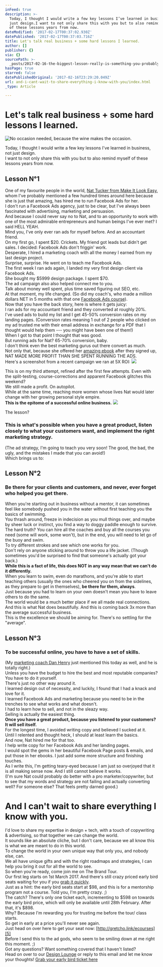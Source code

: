 ```yaml
---
inFeed: true
description: >-
  Today, I thought I would write a few key lessons I’ve learned in business, not
  just design.I want to not only share this with you but to also remind myself
  of these lessons years from now.
dateModified: '2017-02-17T00:37:02.930Z'
datePublished: '2017-02-17T00:37:03.716Z'
title: Let's talk real business + some hard lessons I learned.
author: []
publisher: {}
via: {}
sourcePath: >-
  _posts/2017-02-16-the-biggest-lesson-really-is-something-you-probably-already.md
hasPage: true
starred: false
datePublishedOriginal: '2017-02-16T23:29:20.049Z'
url: and-i-cant-wait-to-share-everything-i-know-with-you/index.html
_type: Article

---
```

# Let's talk real business + some hard lessons I learned.
![No occasion needed, because the wine makes the occasion.](https://the-grid-user-content.s3-us-west-2.amazonaws.com/8fddfe5d-1638-4c63-9278-d68326018e0e.jpg)

Today, I thought I would write a few key lessons I've learned in business, not just design.  
I want to not only share this with you but to also remind myself of these lessons years from now.

## **Lesson N°1**

One of my favourite people in the world, [Nat Tucker from Make It Look Easy][0], whom I've probably mentioned a few hundred times around here because she is just that amazing, has hired me to run Facebook Ads for her.  
I don't run a Facebook Ads agency, just to be clear, but I've always been fascinated with advertising, marketing and persuasion.   
And because I could never say no to Nat, and to an opportunity to work with one of the most admirable entrepreneurs and human beings I've ever met? I said HELL YEAH.  
Mind you, I've only ever ran ads for myself before. And an accountant friend.   
On my first go, I spent $20\. Crickets. My friend got leads but didn't get sales. I decided: Facebook Ads don't friggin' work.  
Desperate, I hired a marketing coach with all the money I earned from my last design project.  
Surprise, surprise. He went on to teach me Facebook Ads.  
The first week I ran ads again, I landed my very first design client via Facebook Ads.   
She bought my $5999 design package. I spent $70\.  
The ad campaign also also helped connect me to you.  
Talk about money well spent, plus time saved figuring out SEO, etc.  
At that moment, my life changed. (So did my coach's, who made a million dollars NET in 5 months with that one [Facebook Ads course][1]).  
Now that you have the back story, here is where it gets juicy:  
I ran ads for my accountant friend and they converted at roughly 20%.  
I've used ads to build my list and I get 45-50% conversion rates on my landing pages. (Conversion rates meaning 1 out of 2 people who clicked on my ad trusted me with their email address in exchange for a PDF that I thought would help them --- you might have been one of them!)  
When I got to that point I thought that was good.   
But running ads for Nat? 65-70% conversion, baby.   
I don't think even the best marketing gurus out there convert as much.  
Not only that, because she offered her [amazing ebook][2] after they signed up, NAT MADE MORE PROFIT THAN SHE SPENT RUNNING THE ADS.  
Here's a screenshot from a recent campaign we ran at 5X ROI:
![](https://the-grid-user-content.s3-us-west-2.amazonaws.com/ea1c68a2-3fcb-4564-81e6-0c0d1340962b.png)

This is on my third attempt, refined after the first few attempts. Even with the split-testing, course-corrections and apparent Facebook glitches this weekend?  
We still made a profit. On autopilot.  
While at the same time, reaching more women whose lives Nat would later change with her growing personal style empire.  
**This is the epitome of a successful online business.**
![](https://s3-us-west-2.amazonaws.com/the-grid-img/p/623e2a4d5dd3fa6b58b218ff59f635d7df352f04.png)

The lesson?

### This is what's possible when you have a great product, listen closely to what your customers want, and implement the right marketing strategy.

(The ad strategy, I'm going to teach you very soon! The good, the bad, the ugly, and the mistakes I made that you can avoid!)  
Which brings us to:

## **Lesson N°2**

### Be there for your clients and customers, and never, ever forget who helped you get there.

When you're starting out in business without a mentor, it can sometimes feel like somebody pushed you in the water without first teaching you the basics of swimming.   
You thrash around, freeze in indecision as you mull things over, and maybe by sheer luck or instinct, you find a way to doggy paddle enough to survive.  
The hard truth? You can hire all the coaches and buy all the courses you need (some will work, some won't), but in the end, you will need to let go of the buoy and swim.   
To try different strokes and see which one works for you.  
Don't rely on anyone sticking around to throw you a life jacket. (Though sometimes you'd be surprised to find that someone's actually got your back.)  
**While this is a fact of life, this does NOT in any way mean that we can't do it differently.**  
When you learn to swim, even do marathons, and you're able to start teaching others (usually the ones who cheered you on from the sidelines, as they prepare to get in themselves), **be there for them, always**.   
Just because you had to learn on your own doesn't mean you have to leave others to do the same.   
The world would be a much better place if we all made real connections.   
And this is what Nat does beautifully. And this is coming back 3x more than the average successful business.  
This is the excellence we should be aiming for. There's no settling for the "average".

## **Lesson N°3**

### To be successful online, you have to have a set of skills.

(My [marketing coach Dan Henry][3] just mentioned this today as well, and he is totally right.)  
Unless you have the budget to hire the best and most reputable companies?  
You have to do it yourself.  
There's just no other way around it.   
I learned design out of necessity, and luckily, I found that I had a knack and love for it.   
I learned Facebook Ads and marketing because you need to be in the trenches to see what works and what doesn't.   
I had to learn how to sell, and not in the sleazy way.   
Selling is actually the easiest thing.  
**Once you have a great product, because you listened to your customers?   
It will sell itself.**  
For the longest time, I avoided writing copy and believed I sucked at it.   
Until I relented and thought heck, I should at least learn the basics.   
And now, Nat hired me for that too.   
I help write copy for her Facebook Ads and her landing pages.   
I would spot the gems in her beautiful Facebook Page posts & emails, and put those in her ebooks. I just add some more structure and finishing touches.  
As I write this, I'm getting teary-eyed because I am just so overjoyed that it is all making sense now. And I still cannot believe it works.  
(I'm sure Nat could probably do better with a pro marketer/copywriter, but to see that my words and strategy are not failing and actually converting well? For someone else? That feels pretty darned good.)

# And I can't wait to share everything I know with you.

I'd love to share my expertise in design + tech, with a touch of copywriting & advertising, so that together we can change the world.  
It sounds like an absolute cliche, but I don't care, because we all know this is what we are meant to do in this world.  
To change the world in your own unique way that only you, and nobody else, can.  
We all have unique gifts and with the right roadmaps and strategies, I can help you bring it out for all the world to see.  
So when you're ready, come join me on The Brand Tour.   
Our first leg starts on 1st March 2017\. And there's still crazy priced early bird seats waiting for you if you [grab it quickly][4].   
Just as a hint: the early bird seats start at $98, and this is for a mentorship program not a course. Told you, I'm pretty crazy. ;)  
The catch? There's only one ticket each, incrementing to $598 on towards the early bird price, which will only be available until 28th February. After that, it's $898\.  
Why? Because I'm rewarding you for trusting me before the tour/ class starts.  
So get in early at a price you'll never see again.   
Just head on over here to get your seat now: [http://gretcho.link/ecourses][5]  
Before I send this to the ad gods, who seem to be smiling down at me right this moment. ;)  
Got any questions? Want something covered that I haven't listed?  
Head on over to our [Design Lounge][6] or reply to this email and let me know your thoughts!
[Grab your early bird ticket here][7]

[0]: https://makeitlookeasy.com.au/ "The BOSS Course - Nat Tucker - The best personal style expert in Australia teaches how to be the boss of your wardrobe."
[1]: http://bit.ly/go-facebook-ads "How to Make $10k In Facebook Ads - Dan Henry"
[2]: http://bit.ly/therealhue "The Real Hue: What You Didn't Know About Colour"
[3]: http://bit.ly/go-facebook-ads "Dan Henry - Facebook Ads and Digital Marketing Expert"
[4]: http://gretcho.link/ecourses "The Brand Tour - DIY Design Masterclass - Mentorship Program - Online Course"
[5]: http://eightcorners.us13.list-manage1.com/track/click?u=7cd0ee9b8caa450bbc55bfd2b&id=d75a89edb6&e=2d0cdeeb8f
[6]: http://eightcorners.us13.list-manage.com/track/click?u=7cd0ee9b8caa450bbc55bfd2b&id=ad8c34617c&e=2d0cdeeb8f
[7]: http://gretcho.link/ecourses